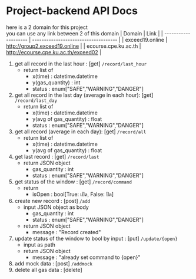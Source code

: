 # Project-backend API Docs

here is a 2 domain for this project  
you can use any link between 2 of this domain
| Domain               | Link                                 |
| -------------------- | ------------------------------------ |
| exceed19.online      | http://group2.exceed19.online        |
| ecourse.cpe.ku.ac.th | http://ecourse.cpe.ku.ac.th/exceed02 |
1. get all record in the last hour : [get] `/record/last_hour`
    - return list of
        - x(time) : datetime.datetime
        - y(gas_quantity) : int
        - status : enum["SAFE","WARNING","DANGER"]
2. get all record in the last day (average in each hour): [get] `/record/last_day`
    - return list of
        - x(time) : datetime.datetime
        - y(avg of gas_quantity) : float
        - status : enum["SAFE","WARNING","DANGER"]
3. get all record (average in each day): [get] `/record/all`
    - return list of
        - x(time) : datetime.datetime
        - y(avg of gas_quantity) : float
4. get last record : [get] `/record/last`
    - return JSON object
        - gas_quantity : int
        - status : enum["SAFE","WARNING","DANGER"]
5. get status of the window : [get] `/record/command`
    - return
        - isOpen : bool[True: เปิด, False: ปิด]
6. create new record : [post] `/add`
    - input JSON object as body
        - gas_quantity : int
        - status : enum["SAFE","WARNING","DANGER"]
    - return JSON object
        - message : "Record created"
7. update status of the window to bool by input : [put] `/update/{open}`
    - input as path
    - return JSON object
        - message : "already set command to {open}"
8. add mock data : [post] `/addmock`
9. delete all gas data : [delete]

